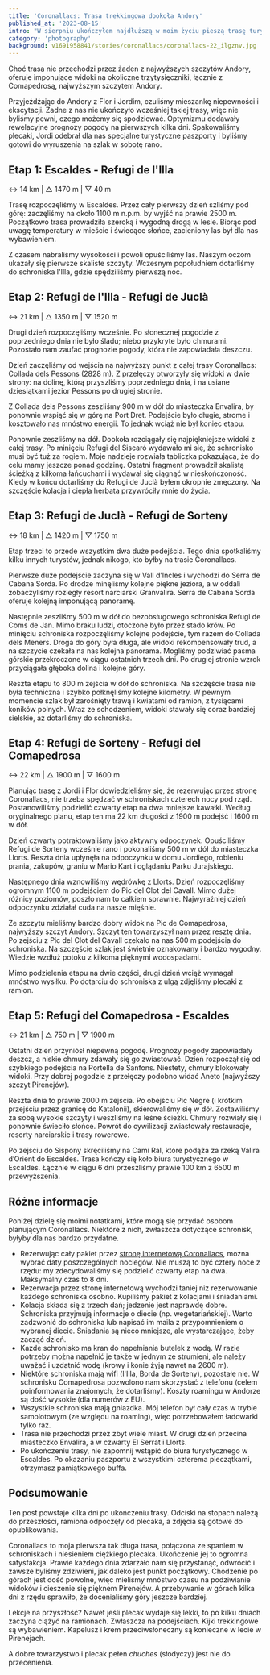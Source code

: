 ```yaml
---
title: 'Coronallacs: Trasa trekkingowa dookoła Andory'
published_at: '2023-08-15'
intro: "W sierpniu ukończyłem najdłuższą w moim życiu pieszą trasę turystyczną: Coronallacs w Andorze. Trasa biegnie dookoła kraju i łączy wszystkie cztery schroniska górskie. Podzielona jest na pięć etapów o łącznej długości 100 km, z ponad 6000 m przewyższenia. Na trasie znajduje się 20 górskich jezior i niezliczone przełęcze."
category: 'photography'
background: v1691958841/stories/coronallacs/coronallacs-22_ilgznv.jpg
---
```


Choć trasa nie przechodzi przez żaden z najwyższych szczytów Andory, oferuje imponujące widoki na okoliczne trzytysięczniki, łącznie z Comapedrosą, najwyższym szczytem Andory.

Przyjeżdżając do Andory z Flor i Jordim, czuliśmy mieszankę niepewności i ekscytacji. Żadne z nas nie ukończyło wcześniej takiej trasy, więc nie byliśmy pewni, czego możemy się spodziewać. Optymizmu dodawały rewelacyjne prognozy pogody na pierwszych kilka dni. Spakowaliśmy plecaki, Jordi odebrał dla nas specjalne turystyczne paszporty i byliśmy gotowi do wyruszenia na szlak w sobotę rano.

## Etap 1: Escaldes - Refugi de l'Illa

↔ 14 km | △ 1470 m | ▽ 40 m

Trasę rozpoczęliśmy w Escaldes. Przez cały pierwszy dzień szliśmy pod górę: zaczęliśmy na około 1100 m n.p.m. by wyjść na prawie 2500 m. Początkowo trasa prowadziła szeroką i wygodną drogą w lesie. Biorąc pod uwagę temperatury w mieście i świecące słońce, zacieniony las był dla nas wybawieniem.

Z czasem nabraliśmy wysokości i powoli opuściliśmy las. Naszym oczom ukazały się pierwsze skaliste szczyty. Wczesnym popołudniem dotarliśmy do schroniska l'Illa, gdzie spędziliśmy pierwszą noc.

<photo-lazy src="https://res.cloudinary.com/lukaszrados/image/upload/v1691948365/stories/coronallacs/coronallacs-2_nq2gy5.jpg" padding-bottom="66.6"></photo-lazy>

<two-columns>
    <photo-lazy src="https://res.cloudinary.com/lukaszrados/image/upload/v1691948364/stories/coronallacs/coronallacs-1_ppsrja.jpg" padding-bottom="150"></photo-lazy>
    <photo-lazy src="https://res.cloudinary.com/lukaszrados/image/upload/v1691948365/stories/coronallacs/coronallacs-3_gznife.jpg" padding-bottom="150"></photo-lazy>
</two-columns>

<photo-lazy src="https://res.cloudinary.com/lukaszrados/image/upload/v1691948364/stories/coronallacs/coronallacs-5_wskb5j.jpg" padding-bottom="66.6"></photo-lazy>

<photo-lazy src="https://res.cloudinary.com/lukaszrados/image/upload/v1691948365/stories/coronallacs/coronallacs-6_pbrvr1.jpg" padding-bottom="66.6"></photo-lazy>

<photo-lazy src="https://res.cloudinary.com/lukaszrados/image/upload/v1691948365/stories/coronallacs/coronallacs-7_dijhzv.jpg" padding-bottom="66.6"></photo-lazy>

<two-columns>
    <photo-lazy src="https://res.cloudinary.com/lukaszrados/image/upload/v1691948364/stories/coronallacs/coronallacs-8_pjbgw4.jpg" padding-bottom="150"></photo-lazy>
    <photo-lazy src="https://res.cloudinary.com/lukaszrados/image/upload/v1691948364/stories/coronallacs/coronallacs-10_wtw7y1.jpg" padding-bottom="150"></photo-lazy>
</two-columns>

<photo-lazy src="https://res.cloudinary.com/lukaszrados/image/upload/v1691948364/stories/coronallacs/coronallacs-9_yl7og0.jpg" padding-bottom="66.6"></photo-lazy>

## Etap 2: Refugi de l'Illa - Refugi de Juclà

↔ 21 km | △ 1350 m | ▽ 1520 m

Drugi dzień rozpoczęliśmy wcześnie. Po słonecznej pogodzie z poprzedniego dnia nie było śladu; niebo przykryte było chmurami. Pozostało nam zaufać prognozie pogody, która nie zapowiadała deszczu.

Dzień zaczęliśmy od wejścia na najwyższy punkt z całej trasy Coronallacs: Collada dels Pessons (2828 m). Z przełęczy otworzyły się widoki w dwie strony: na dolinę, którą przyszliśmy poprzedniego dnia, i na usiane dziesiątkami jezior Pessons po drugiej stronie. 

Z Collada dels Pessons zeszliśmy 900 m w dół do miasteczka Envalira, by ponownie wspiąć się w górę na Port Dret. Podejście było długie, strome i kosztowało nas mnóstwo energii. To jednak wciąż nie był koniec etapu.

Ponownie zeszliśmy na dół. Dookoła rozciągały się najpiękniejsze widoki z całej trasy. Po minięciu Refugi del Siscaró wydawało mi się, że schronisko musi być tuż za rogiem. Moje nadzieje rozwiała tabliczka pokazująca, że do celu mamy jeszcze ponad godzinę. Ostatni fragment prowadził skalistą ścieżką z kilkoma łańcuchami i wydawał się ciągnąć w nieskończoność. Kiedy w końcu dotarliśmy do Refugi de Juclà byłem okropnie zmęczony. Na szczęście kolacja i ciepła herbata przywróciły mnie do życia.

<photo-lazy src="https://res.cloudinary.com/lukaszrados/image/upload/v1691948364/stories/coronallacs/coronallacs-12_t8xs4s.jpg" padding-bottom="66.6"></photo-lazy>

<photo-lazy src="https://res.cloudinary.com/lukaszrados/image/upload/v1691948364/stories/coronallacs/coronallacs-13_xtk2qn.jpg" padding-bottom="66.6"></photo-lazy>

<photo-lazy src="https://res.cloudinary.com/lukaszrados/image/upload/v1691948365/stories/coronallacs/coronallacs-14_daifex.jpg" padding-bottom="66.6"></photo-lazy>

<two-columns>
    <photo-lazy src="https://res.cloudinary.com/lukaszrados/image/upload/v1691948364/stories/coronallacs/coronallacs-15_grydg3.jpg" padding-bottom="150"></photo-lazy>
    <photo-lazy src="https://res.cloudinary.com/lukaszrados/image/upload/v1691948365/stories/coronallacs/coronallacs-16_t7omtz.jpg" padding-bottom="150"></photo-lazy>
</two-columns>

<two-columns>
    <photo-lazy src="https://res.cloudinary.com/lukaszrados/image/upload/v1691948366/stories/coronallacs/coronallacs-18_thydwy.jpg" padding-bottom="66.6"></photo-lazy>
    <photo-lazy src="https://res.cloudinary.com/lukaszrados/image/upload/v1691948365/stories/coronallacs/coronallacs-17_ztlpkj.jpg" padding-bottom="66.6"></photo-lazy>
</two-columns>

<photo-lazy src="https://res.cloudinary.com/lukaszrados/image/upload/v1691948365/stories/coronallacs/coronallacs-20_pw2wss.jpg" padding-bottom="66.6"></photo-lazy>

<photo-lazy src="https://res.cloudinary.com/lukaszrados/image/upload/v1691958841/stories/coronallacs/coronallacs-22_ilgznv.jpg" padding-bottom="66.6"></photo-lazy>

<two-columns>
    <photo-lazy src="https://res.cloudinary.com/lukaszrados/image/upload/v1691958841/stories/coronallacs/coronallacs-23_ki6d9p.jpg" padding-bottom="66.6"></photo-lazy>
    <photo-lazy src="https://res.cloudinary.com/lukaszrados/image/upload/v1691958841/stories/coronallacs/coronallacs-24_qsrp0r.jpg" padding-bottom="66.6"></photo-lazy>
</two-columns>

## Etap 3: Refugi de Juclà - Refugi de Sorteny

↔ 18 km | △ 1420 m | ▽ 1750 m

Etap trzeci to przede wszystkim dwa duże podejścia. Tego dnia spotkaliśmy kilku innych turystów, jednak nikogo, kto byłby na trasie Coronallacs.

Pierwsze duże podejście zaczyna się w Vall d’Incles i wychodzi do Serra de Cabana Sorda. Po drodze minęliśmy kolejne piękne jeziora, a w oddali zobaczyliśmy rozległy resort narciarski Granvalira. Serra de Cabana Sorda oferuje kolejną imponującą panoramę. 

Następnie zeszliśmy 500 m w dół do bezobsługowego schroniska Refugi de Coms de Jan. Mimo braku ludzi, otoczone było przez stado krów. Po minięciu schroniska rozpoczęliśmy kolejne podejście, tym razem do Collada dels Meners. Droga do góry była długa, ale widoki rekompensowały trud, a na szczycie czekała na nas kolejna panorama. Mogliśmy podziwiać pasma górskie przekroczone w ciągu ostatnich trzech dni. Po drugiej stronie wzrok przyciągała głęboka dolina i kolejne góry. 

Reszta etapu to 800 m zejścia w dół do schroniska. Na szczęście trasa nie była techniczna i szybko połknęliśmy kolejne kilometry. W pewnym momencie szlak był zarośnięty trawą i kwiatami od ramion, z tysiącami koników polnych. Wraz ze schodzeniem, widoki stawały się coraz bardziej sielskie, aż dotarliśmy do schroniska.

<photo-lazy src="https://res.cloudinary.com/lukaszrados/image/upload/v1691958841/stories/coronallacs/coronallacs-25_upfrtp.jpg" padding-bottom="66.6"></photo-lazy>

<photo-lazy src="https://res.cloudinary.com/lukaszrados/image/upload/v1691958842/stories/coronallacs/coronallacs-26_jheg9e.jpg" padding-bottom="150"></photo-lazy>

<two-columns>
    <photo-lazy src="https://res.cloudinary.com/lukaszrados/image/upload/v1691958841/stories/coronallacs/coronallacs-27_dvgkrc.jpg" padding-bottom="66.6"></photo-lazy>
    <photo-lazy src="https://res.cloudinary.com/lukaszrados/image/upload/v1691958842/stories/coronallacs/coronallacs-28_pzqej4.jpg" padding-bottom="66.6"></photo-lazy>
</two-columns>

<photo-lazy src="https://res.cloudinary.com/lukaszrados/image/upload/v1691958842/stories/coronallacs/coronallacs-29_vq2wrr.jpg" padding-bottom="66.6"></photo-lazy>

<photo-lazy src="https://res.cloudinary.com/lukaszrados/image/upload/v1691958842/stories/coronallacs/coronallacs-30_my9btm.jpg" padding-bottom="66.6"></photo-lazy>

<photo-lazy src="https://res.cloudinary.com/lukaszrados/image/upload/v1691958842/stories/coronallacs/coronallacs-31_ey4tql.jpg" padding-bottom="66.6"></photo-lazy>

<two-columns>
    <photo-lazy src="https://res.cloudinary.com/lukaszrados/image/upload/v1691958841/stories/coronallacs/coronallacs-32_fksvzn.jpg" padding-bottom="150"></photo-lazy>
    <photo-lazy src="https://res.cloudinary.com/lukaszrados/image/upload/v1691958841/stories/coronallacs/coronallacs-33_vn0mg1.jpg" padding-bottom="150"></photo-lazy>
</two-columns>

## Etap 4: Refugi de Sorteny - Refugi del Comapedrosa

↔ 22 km | △ 1900 m | ▽ 1600 m

Planując trasę z Jordi i Flor dowiedzieliśmy się, że rezerwując przez stronę Coronallacs, nie trzeba spędzać w schroniskach czterech nocy pod rząd. Postanowiliśmy podzielić czwarty etap na dwa mniejsze kawałki. Według oryginalnego planu, etap ten ma 22 km długości z 1900 m podejść i 1600 m w dół. 

Dzień czwarty potraktowaliśmy jako aktywny odpoczynek. Opuściliśmy Refugi de Sorteny wcześnie rano i pokonaliśmy 500 m w dół do miasteczka Llorts. Reszta dnia upłynęła na odpoczynku w domu Jordiego, robieniu prania, zakupów, graniu w Mario Kart i oglądaniu Parku Jurajskiego. 

Następnego dnia wznowiliśmy wędrówkę z Llorts. Dzień rozpoczęliśmy ogromnym 1100 m podejściem do Pic del Clot del Cavall. Mimo dużej różnicy poziomów, poszło nam to całkiem sprawnie. Najwyraźniej dzień odpoczynku zdziałał cuda na nasze mięśnie. 

Ze szczytu mieliśmy bardzo dobry widok na Pic de Comapedrosa, najwyższy szczyt Andory. Szczyt ten towarzyszył nam przez resztę dnia. Po zejściu z Pic del Clot del Cavall czekało na nas 500 m podejścia do schroniska. Na szczęście szlak jest świetnie oznakowany i bardzo wygodny. Wiedzie wzdłuż potoku z kilkoma pięknymi wodospadami. 

Mimo podzielenia etapu na dwie części, drugi dzień wciąż wymagał mnóstwo wysiłku. Po dotarciu do schroniska z ulgą zdjęliśmy plecaki z ramion.

<photo-lazy src="https://res.cloudinary.com/lukaszrados/image/upload/v1691958842/stories/coronallacs/coronallacs-34_esf9ji.jpg" padding-bottom="66.6"></photo-lazy>

<two-columns>
    <photo-lazy src="https://res.cloudinary.com/lukaszrados/image/upload/v1691958841/stories/coronallacs/coronallacs-36_uiz6dn.jpg" padding-bottom="150"></photo-lazy>
    <photo-lazy src="https://res.cloudinary.com/lukaszrados/image/upload/v1691958841/stories/coronallacs/coronallacs-37_pqcyu4.jpg" padding-bottom="150"></photo-lazy>
</two-columns>

<two-columns>
    <photo-lazy src="https://res.cloudinary.com/lukaszrados/image/upload/v1691958842/stories/coronallacs/coronallacs-40_sikbfz.jpg" padding-bottom="150"></photo-lazy>
    <photo-lazy src="https://res.cloudinary.com/lukaszrados/image/upload/v1691958919/stories/coronallacs/coronallacs-41_kcal3z.jpg" padding-bottom="150"></photo-lazy>
</two-columns>

<photo-lazy src="https://res.cloudinary.com/lukaszrados/image/upload/v1691958920/stories/coronallacs/coronallacs-42_s1i6xm.jpg" padding-bottom="66.6"></photo-lazy>

## Etap 5: Refugi del Comapedrosa - Escaldes

↔ 21 km | △ 750 m | ▽ 1900 m

Ostatni dzień przyniósł niepewną pogodę. Prognozy pogody zapowiadały deszcz, a niskie chmury zdawały się go zwiastować. Dzień rozpoczął się od szybkiego podejścia na Portella de Sanfons. Niestety, chmury blokowały widoki. Przy dobrej pogodzie z przełęczy podobno widać Aneto (najwyższy szczyt Pirenejów). 

Reszta dnia to prawie 2000 m zejścia. Po obejściu Pic Negre (i krótkim przejściu przez granicę do Katalonii), skierowaliśmy się w dół. Zostawiliśmy za sobą wysokie szczyty i weszliśmy na leśne ścieżki. Chmury rozwiały się i ponownie świeciło słońce. Powrót do cywilizacji zwiastowały restauracje, resorty narciarskie i trasy rowerowe. 

Po zejściu do Sispony skręciliśmy na Camí Ral, które podąża za rzeką Valira d’Orient do Escaldes. Trasa kończy się koło biura turystycznego w Escaldes. Łącznie w ciągu 6 dni przeszliśmy prawie 100 km z 6500 m przewyższenia.

<photo-lazy src="https://res.cloudinary.com/lukaszrados/image/upload/v1691958920/stories/coronallacs/coronallacs-44_ah2f5m.jpg" padding-bottom="66.6"></photo-lazy>

<two-columns>
    <photo-lazy src="https://res.cloudinary.com/lukaszrados/image/upload/v1691958920/stories/coronallacs/coronallacs-43_ynqljt.jpg" padding-bottom="150"></photo-lazy>
    <photo-lazy src="https://res.cloudinary.com/lukaszrados/image/upload/v1691958920/stories/coronallacs/coronallacs-45_fkbvmc.jpg" padding-bottom="150"></photo-lazy>
</two-columns>

<photo-lazy src="https://res.cloudinary.com/lukaszrados/image/upload/v1691958920/stories/coronallacs/coronallacs-46_ulch06.jpg" padding-bottom="66.6"></photo-lazy>

<photo-lazy src="https://res.cloudinary.com/lukaszrados/image/upload/v1691958920/stories/coronallacs/coronallacs-47_ezbf0c.jpg" padding-bottom="66.6"></photo-lazy>

<two-columns>
    <photo-lazy src="https://res.cloudinary.com/lukaszrados/image/upload/v1691960334/stories/coronallacs/coronallacs-1-2_xmkarx.jpg" padding-bottom="150"></photo-lazy>
    <photo-lazy src="https://res.cloudinary.com/lukaszrados/image/upload/v1691958920/stories/coronallacs/coronallacs-49_bb4ow8.jpg" padding-bottom="150"></photo-lazy>
</two-columns>

<photo-lazy src="https://res.cloudinary.com/lukaszrados/image/upload/v1691958920/stories/coronallacs/coronallacs-50_s4kasi.jpg" padding-bottom="66.6"></photo-lazy>

## Różne informacje

Poniżej dzielę się moimi notatkami, które mogą się przydać osobom planującym Coronallacs. Niektóre z nich, zwłaszcza dotyczące schronisk, byłyby dla nas bardzo przydatne.

- Rezerwując cały pakiet przez [stronę internetową Coronallacs](https://coronallacs.com/en), można wybrać daty poszczególnych noclegów. Nie muszą to być cztery noce z rzędu: my zdecydowaliśmy się podzielić czwarty etap na dwa. Maksymalny czas to 8 dni.
- Rezerwacja przez stronę internetową wychodzi taniej niż rezerwowanie każdego schroniska osobno. Kupiliśmy pakiet z kolacjami i śniadaniami. 
- Kolacja składa się z trzech dań; jedzenie jest naprawdę dobre. Schroniska przyjmują informacje o diecie (np. wegetariańskiej). Warto zadzwonić do schroniska lub napisać im maila z przypomnieniem o wybranej diecie. Śniadania są nieco mniejsze, ale wystarczające, żeby zacząć dzień. 
- Każde schronisko ma kran do napełniania butelek z wodą. W razie potrzeby można napełnić je także w jednym ze strumieni, ale należy uważać i uzdatnić wodę (krowy i konie żyją nawet na 2600 m).
- Niektóre schroniska mają wifi (l'Illa, Borda de Sorteny), pozostałe nie. W schronisku Comapedrosa pozwolono nam skorzystać z telefonu (celem poinformowania znajomych, że dotarliśmy). Koszty roamingu w Andorze są dość wysokie (dla numerów z EU).
- Wszystkie schroniska mają gniazdka. Mój telefon był cały czas w trybie samolotowym (ze względu na roaming), więc potrzebowałem ładowarki tylko raz.
- Trasa nie przechodzi przez zbyt wiele miast. W drugi dzień przecina miasteczko Envalira, a w czwarty El Serrat i Llorts. 
- Po ukończeniu trasy, nie zapomnij wstąpić do biura turystycznego w Escaldes. Po okazaniu paszportu z wszystkimi czterema pieczątkami, otrzymasz pamiątkowego buffa. 

## Podsumowanie

Ten post powstaje kilka dni po ukończeniu trasy. Odciski na stopach należą do przeszłości, ramiona odpoczęły od plecaka, a zdjęcia są gotowe do opublikowania.

Coronallacs to moja pierwsza tak długa trasa, połączona ze spaniem w schroniskach i niesieniem ciężkiego plecaka. Ukończenie jej to ogromna satysfakcja. Prawie każdego dnia zdarzało nam się przystanąć, odwrócić i zawsze byliśmy zdziwieni, jak daleko jest punkt początkowy. Chodzenie po górach jest dość powolne, więc mieliśmy mnóstwo czasu na podziwianie widoków i cieszenie się pięknem Pirenejów. A przebywanie w górach kilka dni z rzędu sprawiło, że docenialiśmy góry jeszcze bardziej.

Lekcje na przyszłość? Nawet jeśli plecak wydaje się lekki, to po kilku dniach zaczyna ciążyć na ramionach. Zwłaszcza na podejściach. Kijki trekkingowe są wybawieniem. Kapelusz i krem przeciwsłoneczny są konieczne w lecie w Pirenejach.

A dobre towarzystwo i plecak pełen _chuches_ (słodyczy) jest nie do przecenienia. 
